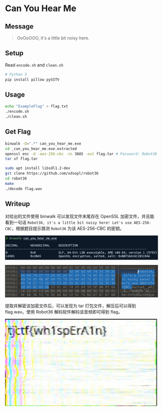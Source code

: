 # Can You Hear Me

## Message

> OoOoOOO, it's a little bit noisy here.

## Setup

Read `encode.sh` and `clean.sh`

``` bash
# Python 3
pip install pillow pySSTV
```

## Usage

```bash
echo "ExampleFlag" > flag.txt
./encode.sh
./clean.sh
```

## Get Flag

```bash
binwalk -D=".*" can_you_hear_me.exe 
cd _can_you_hear_me.exe.extracted
openssl enc -d -aes-256-cbc -in 38A5 -out flag.tar # Password: Robot36
tar xf flag.tar
```

```bash
sudo apt install libsdl1.2-dev
git clone https://github.com/xdsopl/robot36
cd robot36
make
./decode flag.wav
```

## Writeup

对给出的文件使用 binwalk 可以发现文件末尾存在 OpenSSL 加密文件，并且能看到一句话 `Robot36, it's a little bit noisy here! Let's use AES-256-CBC`，根据题目提示猜测 `Robot36` 为该 AES-256-CBC 的密钥。

![](wp_imgs/binwalk.png)

![](wp_imgs/comment.png)

提取并解密该加密文件后，可以发现为 tar 打包文件，解压后可以得到 flag.wav。使用 Robot36 解码软件解码该音频即可得到 flag。

<img src="wp_imgs/flag.png" style="zoom: 50%;" />
